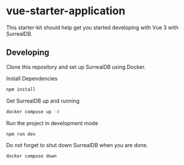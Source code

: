 # vue-starter-application

This starter-kit should help get you started developing with Vue 3 with SurrealDB.

## Developing

Clone this repository and set up SurrealDB using Docker.

Install Dependencies
```sh
npm install
```
Get SurrealDB up and running
```sh
docker compose up -d
```

Run the project in development mode
```sh
npm run dev
```
Do not forget to shut down SurrealDB when you are done.
```sh
docker compose down
```

